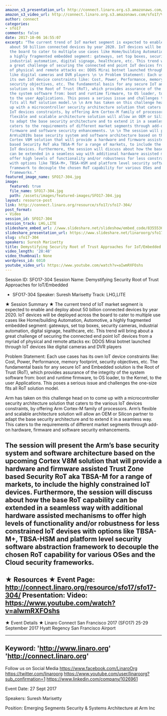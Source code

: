 ```yaml
---
amazon_s3_presentation_url: http://connect.linaro.org.s3.amazonaws.com/sfo17/Presentations/SFO17-304%20Demystifying%20RoT_Final_LC.pptx
amazon_s3_video_url: http://connect.linaro.org.s3.amazonaws.com/sfo17/Videos/SFO17-304%20-%20Demystifying%20Security%20Root%20of%20Trust%20Approaches%20for%20IoT-Embedded.mp4
author: connect
categories:
- sfo17
comments: false
date: 2017-10-06 16:55:07
excerpt: "The current trend of IoT market segment is expected to enable and deploy
  about 50 billion connected devices by year 2020. IoT devices will be deployed across
  the board to cater to multiple use cases like Home/building Automation, Automotive,
  a highly fragmented embedded segment: gateways, set top boxes, security cameras,
  industrial automation, digital signage, healthcare, etc. This trend will bring about
  a great challenge of securing the connected end point IoT devices from a myriad
  of physical and remote attacks ex: DDOS Mirai botnet launched through IoT devices
  like digital cameras and DVR players \n \n Problem Statement: Each use cases has
  its own IoT device constraints like: Cost, Power, Performance, memory footprint,
  security objectives, etc. The fundamental basis for any secure IoT and Embedded
  solution is the Root of Trust (RoT), which provides assurance of the integrity of
  the system software from: boot and runtime firmware, to OS loader, to the Kernel,
  to the user Applications. This poses a serious issue and challenges the one-size
  fits all RoT solution model.\n \n Arm has taken on this challenge head on to come
  up with a microcontroller security architecture solution that caters to the various
  IoT devices constraints, by offering Arm Cortex-M family of processors. Arm\u2019s
  flexible and scalable architecture solution will allow an OEM or Silicon partner
  to adapt the base security architecture and to extend it in a seamless way. This
  caters to the requirements of different market segments through add-on hardware,
  firmware and software security enhancements. \n \n The session will present the
  Arm\u2019s base security system and software architecture based on the upcoming
  Cortex V8M solution that will provide a hardware and firmware assisted Trust Zone
  based Security RoT aka TBSA-M for a range of markets, to include the highly constrained
  IoT devices. Furthermore, the session will discuss about how the base RoT capability
  can be extended in a seamless way with additional hardware assisted mechanisms to
  offer high levels of functionality and/or robustness for less constrained IoT devises
  with options like TBSA-M+, TBSA-HSM and platform level security software abstraction
  framework to decouple the chosen RoT capability for various OSes and the Cloud security
  frameworks."
featured_image_name: SFO17-304.jpg
image:
  featured: true
  file_name: SFO17-304.jpg
  path: /assets/images/featured-images/SFO17-304.jpg
layout: resource-post
link: http://connect.linaro.org/resource/sfo17/sfo17-304/
post_format:
- Video
session_id: SFO17-304
session_track: LHG,LITE
slideshare_embed_url: //www.slideshare.net/slideshow/embed_code/83555369
slideshare_presentation_url: https://www.slideshare.net/linaroorg/sfo17-304-demystifying-ro-tfinallc-83555369
slug: sfo17-304
speakers: Suresh Marisetty
title: Demystifying Security Root of Trust Approaches for IoT/Embedded - SFO17-304
video_length: '28:48'
video_thumbnail: None
wordpress_id: 6010
youtube_video_url: https://www.youtube.com/watch?v=aIwmRXFOshs
---
```


Session ID: SFO17-304
Session Name: Demystifying Security Root of Trust Approaches for IoT/Embedded
- SFO17-304
Speaker: Suresh Marisetty
Track: LHG,LITE

★ Session Summary ★
The current trend of IoT market segment is expected to enable and deploy about 50 billion connected devices by year 2020. IoT devices will be deployed across the board to cater to multiple use cases like Home/building Automation, Automotive, a highly fragmented embedded segment: gateways, set top boxes, security cameras, industrial automation, digital signage, healthcare, etc. This trend will bring about a great challenge of securing the connected end point IoT devices from a myriad of physical and remote attacks ex: DDOS Mirai botnet launched through IoT devices like digital cameras and DVR players

Problem Statement: Each use cases has its own IoT device constraints like: Cost, Power, Performance, memory footprint, security objectives, etc. The fundamental basis for any secure IoT and Embedded solution is the Root of Trust (RoT), which provides assurance of the integrity of the system software from: boot and runtime firmware, to OS loader, to the Kernel, to the user Applications. This poses a serious issue and challenges the one-size fits all RoT solution model.

Arm has taken on this challenge head on to come up with a microcontroller security architecture solution that caters to the various IoT devices constraints, by offering Arm Cortex-M family of processors. Arm’s flexible and scalable architecture solution will allow an OEM or Silicon partner to adapt the base security architecture and to extend it in a seamless way. This caters to the requirements of different market segments through add-on hardware, firmware and software security enhancements.

The session will present the Arm’s base security system and software architecture based on the upcoming Cortex V8M solution that will provide a hardware and firmware assisted Trust Zone based Security RoT aka TBSA-M for a range of markets, to include the highly constrained IoT devices. Furthermore, the session will discuss about how the base RoT capability can be extended in a seamless way with additional hardware assisted mechanisms to offer high levels of functionality and/or robustness for less constrained IoT devises with options like TBSA-M+, TBSA-HSM and platform level security software abstraction framework to decouple the chosen RoT capability for various OSes and the Cloud security frameworks.
---------------------------------------------------
★ Resources ★
Event Page: http://connect.linaro.org/resource/sfo17/sfo17-304/
Presentation:
Video: https://www.youtube.com/watch?v=aIwmRXFOshs
---------------------------------------------------

★ Event Details ★
Linaro Connect San Francisco 2017 (SFO17)
25-29 September 2017
Hyatt Regency San Francisco Airport

---------------------------------------------------
Keyword:
'http://www.linaro.org'
'http://connect.linaro.org'
---------------------------------------------------
Follow us on Social Media
https://www.facebook.com/LinaroOrg
https://twitter.com/linaroorg
https://www.youtube.com/user/linaroorg?sub_confirmation=1
https://www.linkedin.com/company/1026961

Event Date: 27 Sept 2017

Speakers: Suresh Marisetty

Position: Emerging Segments Security & Systems Architecture at Arm Inc